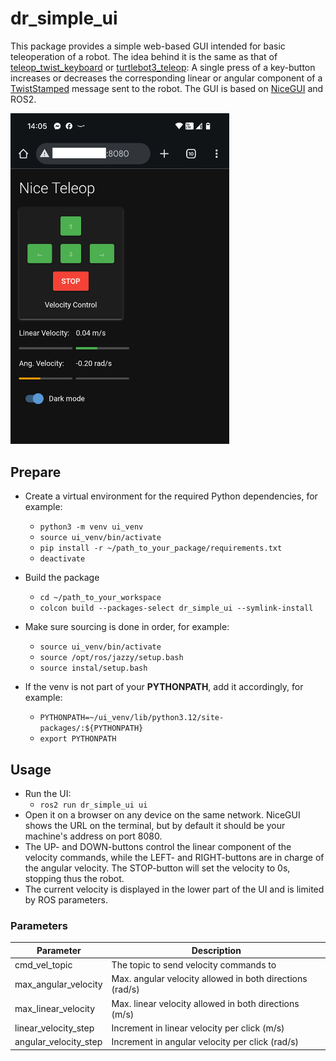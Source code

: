 # dr_simple_ui

This package provides a simple web-based GUI intended for basic teleoperation of a robot. The idea behind it is the same as that of [teleop_twist_keyboard](https://index.ros.org/r/teleop_twist_keyboard/) or [turtlebot3_teleop](https://index.ros.org/p/turtlebot3_teleop/): A single press of a key-button increases or decreases the corresponding linear or angular component of a [TwistStamped](https://docs.ros2.org/foxy/api/geometry_msgs/msg/TwistStamped.html) message sent to the robot. The GUI is based on [NiceGUI](https://nicegui.io/) and ROS2.

<img src="./docs/nice_teleop.png" alt="Nice Teleop" width="350"/>

## Prepare

- Create a virtual environment for the required Python dependencies, for example:
  - ``python3 -m venv ui_venv``
  - ``source ui_venv/bin/activate``
  - ``pip install -r ~/path_to_your_package/requirements.txt``
  - ``deactivate``

- Build the package
  - ``cd ~/path_to_your_workspace``
  - ``colcon build --packages-select dr_simple_ui --symlink-install``

- Make sure sourcing is done in order, for example:
  - ``source ui_venv/bin/activate``
  - ``source /opt/ros/jazzy/setup.bash``
  - ``source instal/setup.bash``

- If the venv is not part of your **PYTHONPATH**, add it accordingly, for example:
  - ``PYTHONPATH=~/ui_venv/lib/python3.12/site-packages/:${PYTHONPATH}``
  - ``export PYTHONPATH``

## Usage

- Run the UI:
  - ``ros2 run dr_simple_ui ui``
- Open it on a browser on any device on the same network. NiceGUI shows the URL on the terminal, but by default it should be your machine's address on port 8080.
- The UP- and DOWN-buttons control the linear component of the velocity commands, while the LEFT- and RIGHT-buttons are in charge of the angular velocity. The STOP-button will set the velocity to 0s, stopping thus the robot. 
- The current velocity is displayed in the lower part of the UI and is limited by ROS parameters.

### Parameters

| Parameter             | Description                                               |
| --------------------- | --------------------------------------------------------- |
| cmd_vel_topic         | The topic to send velocity commands to                    |
| max_angular_velocity  | Max. angular velocity allowed in both directions (rad/s)  |
| max_linear_velocity   | Max. linear velocity allowed in both directions (m/s)     |
| linear_velocity_step  | Increment in linear velocity per click (m/s)              |
| angular_velocity_step | Increment in angular velocity per click (rad/s)           |